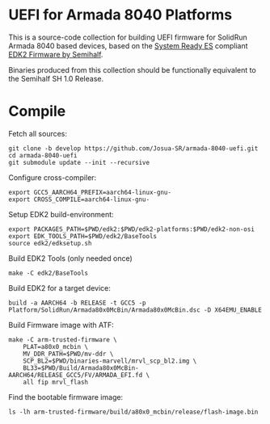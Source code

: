 # UEFI for Armada 8040 Platforms

This is a source-code collection for building UEFI firmware for SolidRun Armada 8040 based devices,
based on the [System Ready ES](https://developer.arm.com/architectures/system-architectures/arm-systemready/es) compliant [EDK2 Firmware by Semihalf](https://github.com/Semihalf/edk2-platforms/wiki).

Binaries produced from this collection should be functionally equivalent to the Semihalf SH 1.0 Release.

# Compile

Fetch all sources:

    git clone -b develop https://github.com/Josua-SR/armada-8040-uefi.git
    cd armada-8040-uefi
    git submodule update --init --recursive

Configure cross-compiler:

    export GCC5_AARCH64_PREFIX=aarch64-linux-gnu-
    export CROSS_COMPILE=aarch64-linux-gnu-

Setup EDK2 build-environment:

    export PACKAGES_PATH=$PWD/edk2:$PWD/edk2-platforms:$PWD/edk2-non-osi
    export EDK_TOOLS_PATH=$PWD/edk2/BaseTools
    source edk2/edksetup.sh

Build EDK2 Tools (only needed once)

    make -C edk2/BaseTools

Build EDK2 for a target device:

    build -a AARCH64 -b RELEASE -t GCC5 -p Platform/SolidRun/Armada80x0McBin/Armada80x0McBin.dsc -D X64EMU_ENABLE

Build Firmware image with ATF:

    make -C arm-trusted-firmware \
    	PLAT=a80x0_mcbin \
    	MV_DDR_PATH=$PWD/mv-ddr \
    	SCP_BL2=$PWD/binaries-marvell/mrvl_scp_bl2.img \
    	BL33=$PWD/Build/Armada80x0McBin-AARCH64/RELEASE_GCC5/FV/ARMADA_EFI.fd \
    	all fip mrvl_flash

Find the bootable firmware image:

    ls -lh arm-trusted-firmware/build/a80x0_mcbin/release/flash-image.bin
